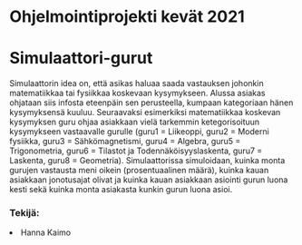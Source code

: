 # Ohjelmointiprojekti kevät 2021
# Simulaattori-gurut

Simulaattorin idea on, että asikas haluaa saada vastauksen johonkin matematiikkaa tai fysiikkaa koskevaan kysymykseen. Alussa asiakas ohjataan siis infosta eteenpäin sen perusteella, kumpaan kategoriaan hänen kysymyksensä kuuluu. Seuraavaksi esimerkiksi matematiikkaa koskevan kysymyksen guru ohjaa asiakkaan vielä tarkemmin ketegorisoituun kysymykseen vastaavalle gurulle (guru1 = Liikeoppi, guru2 = Moderni fysiikka, guru3 = Sähkömagnetismi, guru4 = Algebra, guru5 = Trigonometria, guru6 = Tilastot ja Todennäköisyyslaskenta, guru7 = Laskenta, guru8 = Geometria). Simulaattorissa simuloidaan, kuinka monta gurujen vastausta meni oikein (prosentuaalinen määrä), kuinka kauan asiakkaan jonotusajat olivat ja kuinka kauan asiakkaan asiointi gurun luona kesti sekä kuinka monta asiakasta kunkin gurun luona asioi.

### Tekijä:
<li>Hanna Kaimo</li>
